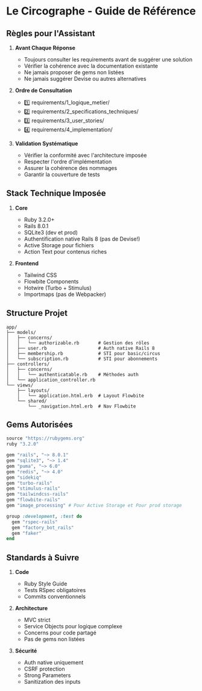 # Le Circographe - Guide de Référence

## Règles pour l'Assistant
1. **Avant Chaque Réponse**
   - Toujours consulter les requirements avant de suggérer une solution
   - Vérifier la cohérence avec la documentation existante
   - Ne jamais proposer de gems non listées
   - Ne jamais suggérer Devise ou autres alternatives

2. **Ordre de Consultation**
   - 1️⃣ requirements/1_logique_metier/
   - 2️⃣ requirements/2_specifications_techniques/
   - 3️⃣ requirements/3_user_stories/
   - 4️⃣ requirements/4_implementation/

3. **Validation Systématique**
   - Vérifier la conformité avec l'architecture imposée
   - Respecter l'ordre d'implémentation
   - Assurer la cohérence des nommages
   - Garantir la couverture de tests

## Stack Technique Imposée
1. **Core**
   - Ruby 3.2.0+
   - Rails 8.0.1
   - SQLite3 (dev et prod)
   - Authentification native Rails 8 (pas de Devise!)
   - Active Storage pour fichiers
   - Action Text pour contenus riches

2. **Frontend**
   - Tailwind CSS
   - Flowbite Components
   - Hotwire (Turbo + Stimulus)
   - Importmaps (pas de Webpacker)

## Structure Projet
```
app/
├── models/
│   ├── concerns/
│   │   └── authorizable.rb       # Gestion des rôles
│   ├── user.rb                   # Auth native Rails 8
│   ├── membership.rb             # STI pour basic/circus
│   └── subscription.rb           # STI pour abonnements
├── controllers/
│   ├── concerns/
│   │   └── authenticatable.rb    # Méthodes auth
│   └── application_controller.rb
└── views/
    ├── layouts/
    │   └── application.html.erb  # Layout Flowbite
    └── shared/
        └── _navigation.html.erb  # Nav Flowbite
```

## Gems Autorisées
```ruby
source "https://rubygems.org"
ruby "3.2.0"

gem "rails", "~> 8.0.1"
gem "sqlite3", "~> 1.4"
gem "puma", "~> 6.0"
gem "redis", "~> 4.0"
gem "sidekiq"
gem "turbo-rails"
gem "stimulus-rails"
gem "tailwindcss-rails"
gem "flowbite-rails"
gem "image_processing" # Pour Active Storage et Pour prod storage

group :development, :test do
  gem "rspec-rails"
  gem "factory_bot_rails"
  gem "faker"
end
```

## Standards à Suivre
1. **Code**
   - Ruby Style Guide
   - Tests RSpec obligatoires
   - Commits conventionnels

2. **Architecture**
   - MVC strict
   - Service Objects pour logique complexe
   - Concerns pour code partagé
   - Pas de gems non listées

3. **Sécurité**
   - Auth native uniquement
   - CSRF protection
   - Strong Parameters
   - Sanitization des inputs 
